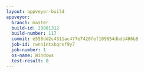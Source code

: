 ```yaml
---
layout: appveyor-build
appveyor:
  branch: master
  build-id: 20881312
  build-number: 117
  commit: e558dd2c4311ac477e7420fef109654dbdb486b8
  job-id: rwnn1ntxbqrsf9y7
  job-number: 1
  os-name: Windows
  test-result: 0
---
```

